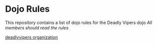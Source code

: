 Dojo Rules
==========

This repository contains a list of dojo rules for the Deadly Vipers dojo
_All members should read the rules_

[deadlyvipers organization](https://github.com/deadlyvipers)
